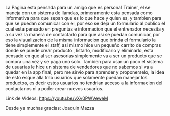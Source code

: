 La Pagina esta pensada para un amigo que es personal Trainer, el se maneja con un sistema de llamdas, primeramente esta pensada como informativa para que sepan que es lo que hace y quien es, y tambien para que se puedan comunicar con el, por eso se deja un formulario al publico el cual esta pensado en preguntas e informacion que el entrenador necesita y a su vez la manera de contactarlo para que asi se puedan comunicar, por eso la visualizacion de la misma informacion que brinda el formulario la tiene simplemente el staff, asi mismo hice un pequeño carrito de compras donde se puede crear producto , listarlo, modificarlo y eliminarlo, esta pensado en que al ser asesorias simplemente va a ser un producto que se compra una vez y se paga uno solo. Tambien para usar un poco el sistema de usuarias le hice un sistema de vendedores que no sabemos si va a quedar en la app final, pero me sirvio para aprender y proponerselo, la idea de esto esque alla tmb usuarios que solamente puedan manejar los productos, es decir estos usuarios no tendrian acceso a la informacion del contactanos ni a poder crear nuevos usuarios.

Link de Videos: https://youtu.be/vXv0PWVeweM

Desde ya muchas gracias: Joaquin Mazza
